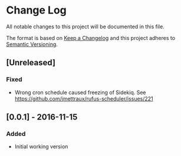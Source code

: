 # Change Log
All notable changes to this project will be documented in this file.

The format is based on [Keep a Changelog](http://keepachangelog.com/)
and this project adheres to [Semantic Versioning](http://semver.org/).

## [Unreleased]
### Fixed
- Wrong cron schedule caused freezing of Sidekiq. See https://github.com/jmettraux/rufus-scheduler/issues/221

## [0.0.1] - 2016-11-15
### Added
- Initial working version
